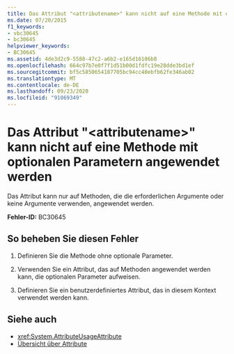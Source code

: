 ```yaml
---
title: Das Attribut "<attributename>" kann nicht auf eine Methode mit optionalen Parametern angewendet werden
ms.date: 07/20/2015
f1_keywords:
- vbc30645
- bc30645
helpviewer_keywords:
- BC30645
ms.assetid: 4de3d2c9-5588-47c2-a6b2-e165d16106b8
ms.openlocfilehash: 664c97b7e0f7f1d51b00d1fdfc19e28dde3bd1ef
ms.sourcegitcommit: bf5c5850654187705bc94cc40ebfb62fe346ab02
ms.translationtype: MT
ms.contentlocale: de-DE
ms.lasthandoff: 09/23/2020
ms.locfileid: "91069349"
---
```

# <a name="attribute-attributename-cannot-be-applied-to-a-method-with-optional-parameters"></a>Das Attribut "\<attributename>" kann nicht auf eine Methode mit optionalen Parametern angewendet werden

Das Attribut kann nur auf Methoden, die die erforderlichen Argumente oder keine Argumente verwenden, angewendet werden.  
  
 **Fehler-ID:** BC30645  
  
## <a name="to-correct-this-error"></a>So beheben Sie diesen Fehler  
  
1. Definieren Sie die Methode ohne optionale Parameter.  
  
2. Verwenden Sie ein Attribut, das auf Methoden angewendet werden kann, die optionalen Parameter aufweisen.  
  
3. Definieren Sie ein benutzerdefiniertes Attribut, das in diesem Kontext verwendet werden kann.  
  
## <a name="see-also"></a>Siehe auch

- <xref:System.AttributeUsageAttribute>
- [Übersicht über Attribute](../programming-guide/concepts/attributes/index.md)
